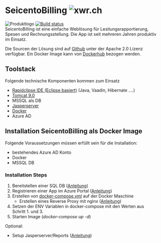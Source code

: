 # SeicentoBilling ![xwr.ch](https://github.com/xware-gmbh/SeicentoBilling/tree/master/docs/images/XWareLogo.png "xwr.ch")
![Produktlogo](https://github.com/xware-gmbh/SeicentoBilling/tree/master/docs/images/seicento_billing.png "Logo") [![Build status](https://xwr.visualstudio.com/XWare/_apis/build/status/Dockerhub%20SeicentoSalary-FromTemplate-Task)](https://xwr.visualstudio.com/XWare/_build/latest?definitionId=22)         
SeicentoBilling ist eine einfache Weblösung für Lesitungsrapportierung, Spesen und Rechnungsstellung. Die App ist seit mehreren Jahren produktiv im Einsatz.  

Die Sourcen der Lösung sind auf [Github](https://github.com/xware-gmbh/SeicentoBilling) unter der Apache 2.0 Lizenz verfügbar.
Ein Docker Image kann von [Dockerhub](https://cloud.docker.com/repository/docker/jmurihub/seicentobilling/general) bezogen werden.

## Toolstack
Folgende technische Komponenten kommen zum Einsatz
* [Rapidclipse IDE (Eclipse basiert)](http://rapidclipse.com) (Java, Vaadin, Hibernate ....)
* [Tomcat 9.0](https://tomcat.apache.org/download-80.cgi)
* MSSQL als DB
* [Jasperserver](https://community.jaspersoft.com/project/jasperreports-server)
* [Docker](https://docker.com)
* Azure AD
 

## Installation SeicentoBilling als Docker Image
Folgende Voraussetzungen müssen erfüllt sein für die Installation:
* bestehendes Azure AD Konto
* Docker
* MSSQL DB

### Installation Steps
1. Bereitstellen einer SQL DB ([Anleitung](https://github.com/xware-gmbh/SeicentoBilling/tree/master/flyway)) 
3. Registrieren einer App im Azure Portal ([Anleitung](https://github.com/xware-gmbh/SeicentoBilling/tree/master/docs/azuread))
4. Erstellen von [docker-compose.yml](https://github.com/xware-gmbh/SeicentoBilling/blob/master/docker/docker-compose.yml) auf der Docker Maschine
    - Erstellen eines Reverse Proxy mit nginx ([Anleitung](https://github.com/xware-gmbh/SeicentoBilling/tree/master/docs/nginx))
5. Setzen der ENV Variablen in docker-compose mit den Werten aus Schritt 1. und 3.
6. Starten Image (_docker-compose up -d_)

Optional:
* Setup Jasperserver/Reports ([Anleitung](https://github.com/xware-gmbh/SeicentoBilling/tree/master/docs/jasperserver))
